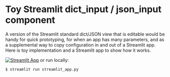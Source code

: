 # Toy Streamlit dict_input / json_input component

A version of the Streamlit standard dict/JSON view that is editable would be handy for quick prototyping, for when an app has many parameters, and as a supplemental way to copy configuration in and out of a Streamlit app. Here is toy implementation and a Streamlit app to show how it works.

[![Streamlit App](https://static.streamlit.io/badges/streamlit_badge_black_white.svg)](https://share.streamlit.io/robwalton/streamlit-toy-dict-input) or run locally:

    $ streamlit run streamlit_app.py



